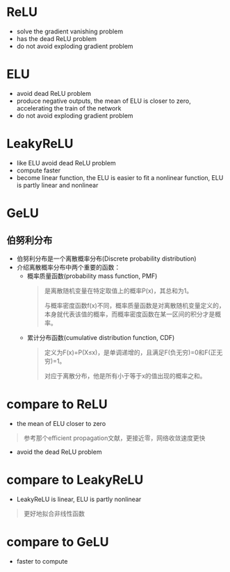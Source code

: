 # ReLU
* solve the gradient vanishing problem
* has the dead ReLU problem
* do not avoid exploding gradient problem

# ELU
* avoid dead ReLU problem
* produce negative outputs, the mean of ELU is closer to zero, accelerating the train of the network
* do not avoid exploding gradient problem

# LeakyReLU
* like ELU avoid dead ReLU problem
* compute faster
* become linear function, the ELU is easier to fit a nonlinear function, ELU is partly linear and nonlinear

# GeLU
## 伯努利分布
* 伯努利分布是一个离散概率分布(Discrete probability distribution)
* 介绍离散概率分布中两个重要的函数：
    * 概率质量函数(probability mass function, PMF)
        > 是离散随机变量在特定取值上的概率P(x)，其总和为1。
        >
        > 与概率密度函数f(x)不同，概率质量函数是对离散随机变量定义的，本身就代表该值的概率，而概率密度函数在某一区间的积分才是概率。
    * 累计分布函数(cumulative distribution function, CDF)
        > 定义为F(x)=P(X≤x)，是单调递增的，且满足F(负无穷)=0和F(正无穷)=1。
        >
        > 对应于离散分布，他是所有小于等于x的值出现的概率之和。

# compare to ReLU
* the mean of ELU closer to zero
> 参考那个efficient propagation文献，更接近零，网络收敛速度更快
* avoid the dead ReLU problem
# compare to LeakyReLU
* LeakyReLU is linear, ELU is partly nonlinear
> 更好地拟合非线性函数
# compare to GeLU
* faster to compute